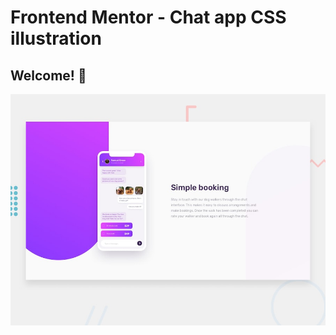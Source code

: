 # Frontend Mentor - Chat app CSS illustration

## Welcome! 👋

![Design preview for the Chat app CSS illustration coding challenge](./design/desktop-preview.jpg)
